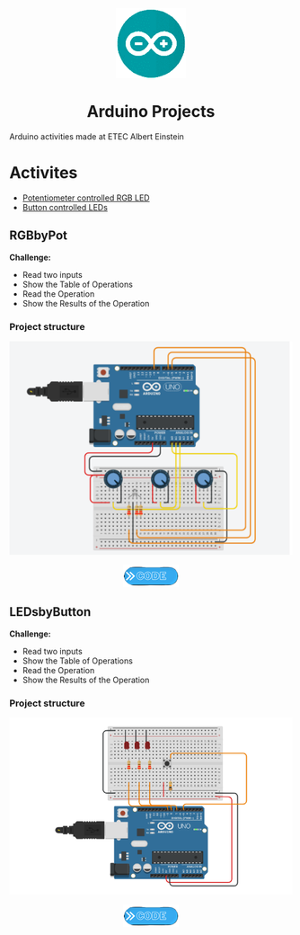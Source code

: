 <p align="center">
  <img src="Arduino_IDE_Logo.png" />
</p>
<h1 align="center">Arduino Projects</h1>

Arduino activities made at ETEC Albert Einstein

Activites
=================
<!--ts-->
   * [Potentiometer controlled RGB LED](#RGBbyPot)
   * [Button controlled LEDs](#LEDsbyButton)
<!--te-->
## RGBbyPot
**Challenge:**
* Read two inputs 
* Show the Table of Operations
* Read the Operation
* Show the Results of the Operation

### Project structure
![physical config](RGBbyPot/RGBbyPot.png)
>
<p align="center"> 
  <a href="https://github.com/VictorL-Santos/TinkerCadProjects/blob/main/RGBbyPot/Code"><img src="button.png"></a>
</p>

## LEDsbyButton
**Challenge:**
* Read two inputs 
* Show the Table of Operations
* Read the Operation
* Show the Results of the Operation

### Project structure
![physical config](LEDsByButton/LEDbyButton.png)
>
<p align="center"> 
  <a href="https://github.com/VictorL-Santos/TinkerCadProjects/blob/main/LEDsByButton/Code"><img src="button.png"></a>
</p>
